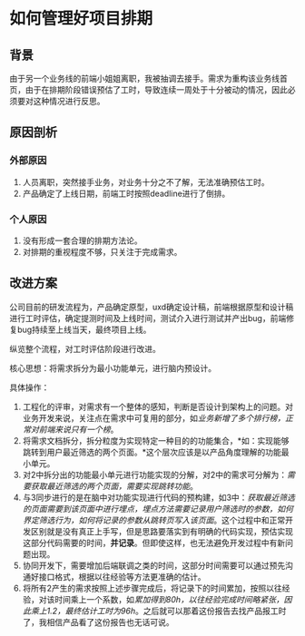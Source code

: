 # 如何管理好项目排期
## 背景
由于另一个业务线的前端小姐姐离职，我被抽调去接手。需求为重构该业务线首页，由于在排期阶段错误预估了工时，导致连续一周处于十分被动的情况，因此必须要对这种情况进行反思。
## 原因剖析
### 外部原因
1. 人员离职，突然接手业务，对业务十分之不了解，无法准确预估工时。
2. 产品确定了上线日期，前端工时按照deadline进行了倒排。
### 个人原因
1. 没有形成一套合理的排期方法论。
2. 对排期的重视程度不够，只关注于完成需求。
## 改进方案
公司目前的研发流程为，产品确定原型，uxd确定设计稿，前端根据原型和设计稿进行工时评估，确定提测时间及上线时间，测试介入进行测试并产出bug，前端修复bug持续至上线当天，最终项目上线。

纵览整个流程，对工时评估阶段进行改进。

核心思想：将需求拆分为最小功能单元，进行脑内预设计。

具体操作：
1. 工程化的评审，对需求有一个整体的感知，判断是否设计到架构上的问题。对业务开发来说，关注点在需求中可复用的部分，如*业务新增了多个排行榜，正常对前端来说只有一个榜*。
2. 将需求文档拆分，拆分粒度为实现特定一种目的的功能集合，*如：实现能够跳转到用户最近筛选的两个页面。*这个层次应该是以产品角度理解的功能最小单元。
3. 对2中拆分出的功能最小单元进行功能实现的分解，对2中的需求可分解为：*需要获取最近筛选的两个页面，需要实现跳转功能*。
4. 与3同步进行的是在脑中对功能实现进行代码的预构建，如3中：*获取最近筛选的页面需要到该页面中进行埋点，埋点方法需要记录用户筛选时的参数，如何界定筛选行为，如何将记录的参数从跳转页写入该页面*。这个过程中和正常开发区别就是没有真正上手写，但是思路要落实到有明确的代码实现，预估实现这部分代码需要的时间，**并记录**。但即使这样，也无法避免开发过程中有新问题出现。
5. 协同开发下，需要增加后端联调之类的时间，这部分时间需要可以通过预先沟通好接口格式，根据以往经验等方法更准确的估计。
6. 将所有2产生的需求按照上述步骤完成后，将记录下的时间累加，按照以往经验，对该时间乘上一个系数，如*累加得到80h，以往经验完成时间略紧张，因此乘上1.2，最终估计工时为96h*。之后就可以那着这份报告去找产品报工时了，我相信产品看了这份报告也无话可说。